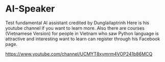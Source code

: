 # AI-Speaker
Test fundamental AI assistant credited by Dunglailaptrinh
Here is his youtube channel if you want to learn more. Also there are courses (Vietnamese Version) for people in Vietnam who saw Python language is attractive and interesting want to learn can register through his Facebook page.

https://www.youtube.com/channel/UCMYT8xymrm4VOP241b86MCQ
